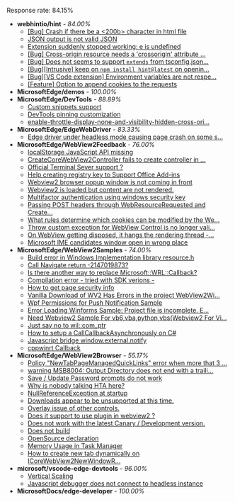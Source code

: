 Response rate: 84.15%

* **webhintio/hint** - _84.00%_
   * [[Bug] Crash if there be a <200b> character in html file](https://github.com/webhintio/hint/issues/5082)
   * [JSON output is not valid JSON](https://github.com/webhintio/hint/issues/5081)
   * [Extension suddenly stopped working: e is undefined](https://github.com/webhintio/hint/issues/5078)
   * [[Bug] Cross-origin resource needs a 'crossorigin' attribute ...](https://github.com/webhintio/hint/issues/5054)
   * [[Bug] Does not seems to support `extends` from tsconfig.json...](https://github.com/webhintio/hint/issues/5035)
   * [[Bug][Intrusive] keep on `npm install hint@latest` on openin...](https://github.com/webhintio/hint/issues/5034)
   * [[Bug][VS Code extension] Environment variables are not respe...](https://github.com/webhintio/hint/issues/4957)
   * [[Feature] Option to append cookies to the requests](https://github.com/webhintio/hint/issues/5079)
* **MicrosoftEdge/demos** - _100.00%_
* **MicrosoftEdge/DevTools** - _88.89%_
   * [Custom snippets support](https://github.com/MicrosoftEdge/DevTools/issues/28)
   * [DevTools pinning customization](https://github.com/MicrosoftEdge/DevTools/issues/27)
   * [enable-throttle-display-none-and-visibility-hidden-cross-ori...](https://github.com/MicrosoftEdge/DevTools/issues/3)
* **MicrosoftEdge/EdgeWebDriver** - _83.33%_
   * [Edge driver under headless mode causing page crash on some s...](https://github.com/MicrosoftEdge/EdgeWebDriver/issues/5)
* **MicrosoftEdge/WebView2Feedback** - _76.00%_
   * [localStorage JavaScript API missing](https://github.com/MicrosoftEdge/WebView2Feedback/issues/2289)
   * [CreateCoreWebView2Controller  fails to create controller in ...](https://github.com/MicrosoftEdge/WebView2Feedback/issues/2287)
   * [Official Terminal Sever support ?](https://github.com/MicrosoftEdge/WebView2Feedback/issues/2286)
   * [Help creating registry key to Support Office Add-ins](https://github.com/MicrosoftEdge/WebView2Feedback/issues/2285)
   * [Webview2 browser popup window is not coming in front](https://github.com/MicrosoftEdge/WebView2Feedback/issues/2284)
   * [Webview2 is loaded but content are not rendered.](https://github.com/MicrosoftEdge/WebView2Feedback/issues/2283)
   * [Multifactor authentication using windows security key](https://github.com/MicrosoftEdge/WebView2Feedback/issues/2265)
   * [Passing POST headers through WebResourceRequested and Create...](https://github.com/MicrosoftEdge/WebView2Feedback/issues/2250)
   * [What rules determine which cookies can be modified by the We...](https://github.com/MicrosoftEdge/WebView2Feedback/issues/2282)
   * [Throw custom exception for WebView Control is no longer vali...](https://github.com/MicrosoftEdge/WebView2Feedback/issues/2254)
   * [On WebView getting disposed, it hangs the rendering thread -...](https://github.com/MicrosoftEdge/WebView2Feedback/issues/2247)
   * [Microsoft IME candidates window open in wrong place](https://github.com/MicrosoftEdge/WebView2Feedback/issues/2241)
* **MicrosoftEdge/WebView2Samples** - _74.00%_
   * [Build error in Windows Implementation library resource.h](https://github.com/MicrosoftEdge/WebView2Samples/issues/108)
   * [Call Navigate return  -2147019873?](https://github.com/MicrosoftEdge/WebView2Samples/issues/90)
   * [Is there another way to replace Microsoft::WRL::Callback?](https://github.com/MicrosoftEdge/WebView2Samples/issues/88)
   * [Compilation error - tried with SDK verions - ](https://github.com/MicrosoftEdge/WebView2Samples/issues/82)
   * [How to get page security info](https://github.com/MicrosoftEdge/WebView2Samples/issues/80)
   * [Vanilla Download of WV2 Has Errors in the project WebView2Wi...](https://github.com/MicrosoftEdge/WebView2Samples/issues/72)
   * [Wpf Permissions for Push Notification Sample](https://github.com/MicrosoftEdge/WebView2Samples/issues/37)
   * [Error Loading Winforms Sample: Project file is incomplete. E...](https://github.com/MicrosoftEdge/WebView2Samples/issues/36)
   * [Need Webview2 Sample For vb6,vba,python,vbs(Webview2  For Vi...](https://github.com/MicrosoftEdge/WebView2Samples/issues/96)
   * [Just say no to wil::com_ptr](https://github.com/MicrosoftEdge/WebView2Samples/issues/76)
   * [How to setup a CallCallbackAsynchronously on C#](https://github.com/MicrosoftEdge/WebView2Samples/issues/66)
   * [Javascript bridge window.external.notify](https://github.com/MicrosoftEdge/WebView2Samples/issues/43)
   * [cppwinrt Callback](https://github.com/MicrosoftEdge/WebView2Samples/issues/30)
* **MicrosoftEdge/WebView2Browser** - _55.17%_
   * [Policy "NewTabPageManagedQuickLinks" error when more that 3 ...](https://github.com/MicrosoftEdge/WebView2Browser/issues/37)
   * [warning MSB8004: Output Directory does not end with a traili...](https://github.com/MicrosoftEdge/WebView2Browser/issues/33)
   * [Save / Update Password prompts do not work](https://github.com/MicrosoftEdge/WebView2Browser/issues/32)
   * [Why is nobody talking HTA here?](https://github.com/MicrosoftEdge/WebView2Browser/issues/26)
   * [NullReferenceException at startup](https://github.com/MicrosoftEdge/WebView2Browser/issues/24)
   * [Downloads appear to be unsupported at this time.](https://github.com/MicrosoftEdge/WebView2Browser/issues/23)
   * [Overlay issue of other controls.](https://github.com/MicrosoftEdge/WebView2Browser/issues/22)
   * [Does it support to use plugin in webview2 ?](https://github.com/MicrosoftEdge/WebView2Browser/issues/15)
   * [Does not work with the latest Canary / Development version.](https://github.com/MicrosoftEdge/WebView2Browser/issues/11)
   * [Does not build](https://github.com/MicrosoftEdge/WebView2Browser/issues/9)
   * [OpenSource declaration](https://github.com/MicrosoftEdge/WebView2Browser/issues/5)
   * [Memory Usage in Task Manager](https://github.com/MicrosoftEdge/WebView2Browser/issues/4)
   * [How to create new tab dynamically on ICoreWebView2NewWindowR...](https://github.com/MicrosoftEdge/WebView2Browser/issues/29)
* **microsoft/vscode-edge-devtools** - _96.00%_
   * [Vertical Scaling](https://github.com/microsoft/vscode-edge-devtools/issues/908)
   * [Javascript debugger does not connect to headless instance](https://github.com/microsoft/vscode-edge-devtools/issues/896)
* **MicrosoftDocs/edge-developer** - _100.00%_